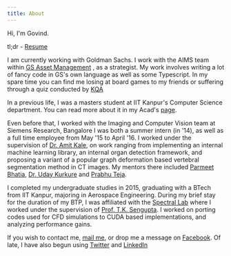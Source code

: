 ```yaml
---
title: About
---
```

Hi, I'm Govind.

tl;dr - [Resume](resume.pdf)


I am currently working with Goldman Sachs. I work with the AIMS team within
[GS Asset Management](https://www.goldmansachs.com/careers/divisions/consumer-and-investment-management/)
, as a strategist. My work involves writing a lot of fancy
code in GS's own language as well as some Typescript. In my spare time you can
find me losing at board games to my friends or suffering through a quiz conducted by [KQA](https://kqaquizzes.org)

In a previous life, I was a masters student at IIT Kanpur's Computer Science
department. You can read more about it in my Acad's [page](acads.html).

Even before that, I worked with the Imaging and Computer Vision team at Siemens Research, Bangalore
I was both a summer intern (in '14),  as well as a full time employee from May '15 to April '16. 
I worked under the supervision of [Dr. Amit Kale](http://www.cfar.umd.edu/~kale/), on work ranging
from implementing an internal machine learning library, an internal organ detection
framework, and proposing a variant of a popular graph deformation based vertebral 
segmentation method in CT images. My mentors there included
[Parmeet Bhatia](https://www.linkedin.com/in/parmeet-bhatia-616b0923),
[Dr. Uday Kurkure](https://sites.google.com/site/udaykurkure/) and 
[Prabhu Teja](https://sites.google.com/site/prabhuteja12/). 

I completed my undergraduate studies in 2015, graduating with a BTech from IIT 
Kanpur, majoring in Aerospace Engineering. During my brief stay for the 
duration of my BTP, I was affiliated with the 
[Spectral Lab](http://spectral.iitk.ac.in/hpcl/) where I worked under the 
supervision of [Prof. T.K. Sengupta](http://home.iitk.ac.in/~tksen/). I worked on
porting codes used for CFD simulations to CUDA based implementations, and analyzing
performance gains. 

If you wish to contact me, [mail me](mailto:govind.93@gmail.com), or drop me a message 
on [Facebook](https://www.facebook.com/govind.gopakumar). 
Of late, I have also begun using [Twitter](https://twitter.com/govindgopakumar) and [LinkedIn](https://www.linkedin.com/in/govind-gopakumar-95424172/)
